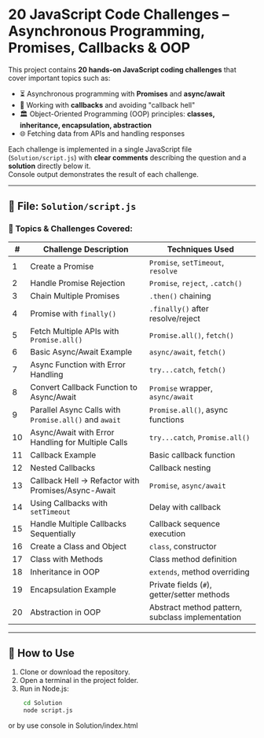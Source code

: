 # 20 JavaScript Code Challenges – Asynchronous Programming, Promises, Callbacks & OOP

This project contains **20 hands-on JavaScript coding challenges** that cover important topics such as:

- ⏳ Asynchronous programming with **Promises** and **async/await**
- 🔄 Working with **callbacks** and avoiding "callback hell"
- 🏛 Object-Oriented Programming (OOP) principles: **classes, inheritance, encapsulation, abstraction**
- 🌐 Fetching data from APIs and handling responses

Each challenge is implemented in a single JavaScript file (`Solution/script.js`) with **clear comments** describing the question and a **solution** directly below it.  
Console output demonstrates the result of each challenge.

---

## 📁 File: `Solution/script.js`

### 🚀 Topics & Challenges Covered:

| #  | Challenge Description                                          | Techniques Used                                   |
|----|----------------------------------------------------------------|---------------------------------------------------|
| 1  | Create a Promise                                               | `Promise`, `setTimeout`, `resolve`                |
| 2  | Handle Promise Rejection                                       | `Promise`, `reject`, `.catch()`                   |
| 3  | Chain Multiple Promises                                        | `.then()` chaining                                |
| 4  | Promise with `finally()`                                       | `.finally()` after resolve/reject                 |
| 5  | Fetch Multiple APIs with `Promise.all()`                       | `Promise.all()`, `fetch()`                         |
| 6  | Basic Async/Await Example                                      | `async/await`, `fetch()`                          |
| 7  | Async Function with Error Handling                             | `try...catch`, `fetch()`                          |
| 8  | Convert Callback Function to Async/Await                       | `Promise` wrapper, `async/await`                  |
| 9  | Parallel Async Calls with `Promise.all()` and `await`          | `Promise.all()`, async functions                  |
| 10 | Async/Await with Error Handling for Multiple Calls             | `try...catch`, `Promise.all()`                     |
| 11 | Callback Example                                               | Basic callback function                           |
| 12 | Nested Callbacks                                               | Callback nesting                                  |
| 13 | Callback Hell → Refactor with Promises/Async-Await             | `Promise`, `async/await`                          |
| 14 | Using Callbacks with `setTimeout`                              | Delay with callback                               |
| 15 | Handle Multiple Callbacks Sequentially                         | Callback sequence execution                       |
| 16 | Create a Class and Object                                      | `class`, constructor                              |
| 17 | Class with Methods                                             | Class method definition                           |
| 18 | Inheritance in OOP                                             | `extends`, method overriding                      |
| 19 | Encapsulation Example                                          | Private fields (`#`), getter/setter methods       |
| 20 | Abstraction in OOP                                             | Abstract method pattern, subclass implementation |

---

## 🔧 How to Use

1. Clone or download the repository.
2. Open a terminal in the project folder.
3. Run in Node.js:
   ```bash
    cd Solution
    node script.js

or by use console in Solution/index.html